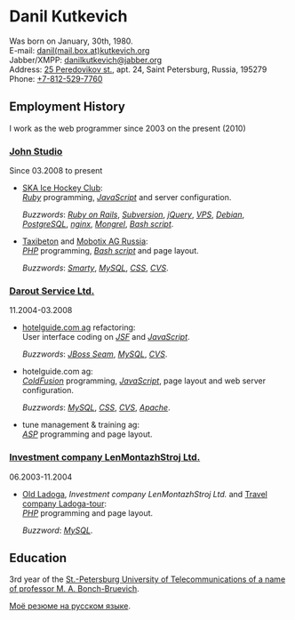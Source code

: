 <!-- -*- coding: utf-8-unix; -*-
     Danil Kutkevich's CV
     Copyright (C) 2007, 2008, 2009,
     2010 Danil Kutkevich <danil@kutkevich.org> -->

Danil Kutkevich
===============

Was born on January, 30th, 1980.  
E-mail: [danil(mail.box.at)kutkevich.org][email]  
Jabber/XMPP: [danilkutkevich@jabber.org](xmpp:danilkutkevich@jabber.org)  
Address: [25 Peredovikov st.][], apt. 24, Saint Petersburg, Russia, 195279  
Phone: [+7-812-529-7760](tel:+7-812-529-7760)

[25 Peredovikov st.]: http://maps.google.com/maps?f=q&hl=en&geocode=&q=25+Peredovikov+st.,+Saint+Petersburg,+Russia&sll=59.944404,30.46278&sspn=0.035508,0.084543&ie=UTF8&z=14&iwloc=cent&om=1
[email]: danil(mail.box.at)kutkevich.org

Employment History
------------------

I work as the web programmer since 2003 on the present (2010)

### [John Studio](http://john.ru)

Since 03.2008 to present

*   [SKA Ice Hockey Club](http://hc-ska.ru):  
    _[Ruby][]_ programming, _[JavaScript][]_ and server configuration.

    _Buzzwords_: _[Ruby on Rails][]_, _[Subversion][]_,
    _[jQuery][]_, _[VPS][]_, _[Debian][]_, _[PostgreSQL][]_,
    _[nginx][]_, _[Mongrel][]_, _[Bash script][]_.

*   [Taxibeton](http://taxibeton.ru)
    and [Mobotix AG Russia](http://mobotix-russia.ru):  
    _[PHP][]_ programming, _[Bash script][]_ and page layout.

    _Buzzwords_: _[Smarty][]_, _[MySQL][]_, _[CSS][]_, _[CVS][]_.

### [Darout Service Ltd.](http://darout.ru)

11.2004-03.2008

*   [hotelguide.com ag](http://hotelguide.com) refactoring:  
    User interface coding on _[JSF][]_ and _[JavaScript][]_.

    _Buzzwords_: _[JBoss Seam][]_, _[MySQL][]_, _[CVS][]_.

*   hotelguide.com ag:  
    _[ColdFusion][]_ programming, _[JavaScript][]_, page layout and web
    server configuration.

    _Buzzwords_: _[MySQL][]_, _[CSS][]_, _[CVS][]_, _[Apache][]_.

*   tune management & training ag:  
    _[ASP][]_ programming and page layout.

### [Investment company LenMontazhStroj Ltd.](http://lmsic.com)

06.2003-11.2004

*   [Old Ladoga](http://oldladoga.ru),
    _Investment company LenMontazhStroj Ltd._
    and [Travel company Ladoga-tour](http://ladoga-tour.ru):  
    _[PHP][]_ programming and page layout.

    _Buzzword_: _[MySQL][]_.

<!--
### The Russian Armed Forces 06.2001-05.2003. Private.

### Agat Ltd. 09.1999-05.2001. Manager.
-->

[ASP]: http://en.wikipedia.org/wiki/Active_Server_Pages "Active Server Pages"
[Apache]: http://en.wikipedia.org/wiki/Apache_HTTP_Server "Web server"
[Bash script]: http://en.wikipedia.org/wiki/Bash_script
[CSS]: http://en.wikipedia.org/wiki/Cascading_Style_Sheets "Cascading Style Sheets"
[CVS]: http://en.wikipedia.org/wiki/Concurrent_Versions_System "Concurrent versions system (revision control system)"
[ColdFusion]: http://en.wikipedia.org/wiki/ColdFusion
[Debian]: http://en.wikipedia.org/wiki/Debian "Debian GNU/Linux"
[JBoss Seam]: http://en.wikipedia.org/wiki/JBoss_Seam "Web application framework"
[JSF]: http://en.wikipedia.org/wiki/JavaServer_Faces "JavaServer Faces"
[JavaScript]: http://en.wikipedia.org/wiki/JavaScript
[Mongrel]: http://en.wikipedia.org/wiki/Mongrel_(web_server) "Web server"
[MySQL]: http://en.wikipedia.org/wiki/MySQL
[Oracle]: http://en.wikipedia.org/wiki/Oracle_Database
[PHP]: http://en.wikipedia.org/wiki/PHP
[PostgreSQL]: http://en.wikipedia.org/wiki/PostgreSQL
[Ruby on Rails]: http://en.wikipedia.org/wiki/Ruby_on_Rails "Rails or RoR (web application framework)"
[Ruby]: http://en.wikipedia.org/wiki/Ruby_(programming_language)
[Smarty]: http://en.wikipedia.org/wiki/Smarty "Web template system"
[Subversion]: http://en.wikipedia.org/wiki/Subversion_(software) "SVN (version control system)"
[VPS]: http://en.wikipedia.org/wiki/Virtual_private_server "Virtual private server (virtual dedicated server or VDS)"
[jQuery]: http://en.wikipedia.org/wiki/JQuery "JavaScript library"
[nginx]: http://en.wikipedia.org/wiki/Nginx "Web server"

Education
---------

3rd year of the [St.-Petersburg University of Telecommunications of a
name of professor M. A. Bonch-Bruevich](http://sut.ru).

[Моё резюме на русском языке](/ru/cv).

<!-- Created: 2 Aug 2007. -->
